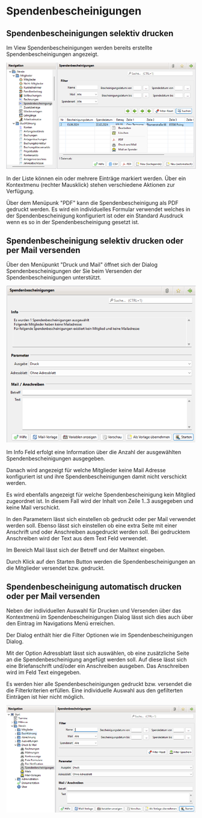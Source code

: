 # Spendenbescheinigungen

## Spendenbescheinigungen selektiv drucken

Im View Spendenbescheinigungen werden bereits erstellte Spendenbescheinigungen angezeigt.

![](../../v3.1.x/druckmail/img/SpendenbescheinigungenListeView.png)

In der Liste können ein oder mehrere Einträge markiert werden. Über ein Kontextmenu (rechter Mausklick) stehen verschiedene Aktionen zur Verfügung.

Über dem Menüpunk "PDF" kann die Spendenbescheinigung als PDF gedruckt werden. Es wird ein individuelles Formular verwendet welches in der Spendenbescheinigung konfiguriert ist oder ein Standard Ausdruck wenn es so in der Spendenbescheinigung gesetzt ist.

## Spendenbescheinigung selektiv drucken oder per Mail versenden

Über den Menüpunkt "Druck und Mail" öffnet sich der Dialog Spendenbescheinigungen der Sie beim Versenden der Spendenbescheinigungen unterstützt.

![](../../v3.1.x/druckmail/img/SpendenbescheinigungenDruckMailView1.png)

Im Info Feld erfolgt eine Information über die Anzahl der ausgewählten Spendenbescheinigungen ausgegeben.

Danach wird angezeigt für welche Mitglieder keine Mail Adresse konfiguriert ist und ihre Spendenbescheinigungen damit nicht verschickt werden.

Es wird ebenfalls angezeigt für welche Spendenbescheinigung kein Mitglied zugeordnet ist. In diesem Fall wird der Inhalt von Zeile 1..3 ausgegeben und keine Mail verschickt.

In den Parametern lässt sich einstellen ob gedruckt oder per Mail verwendet werden soll. Ebenso lässt sich einstellen ob eine extra Seite mit einer Anschrift und oder Anschreiben ausgedruckt werden soll. Bei gedrucktem Anschreiben wird der Text aus dem Text Feld verwendet.

Im Bereich Mail lässt sich der Betreff und der Mailtext eingeben.

Durch Klick auf den Starten Button werden die Spendenbescheinigungen an die Mitglieder versendet bzw. gedruckt.

## Spendenbescheinigung automatisch drucken oder per Mail versenden

Neben der individuellen Auswahl für Drucken und Versenden über das Kontextmenü im Spendenbescheinigungen Dialog lässt sich dies auch über den Eintrag im Navigations Menü erreichen.

Der Dialog enthält hier die Filter Optionen wie im Spendenbescheinigungen Dialog.

Mit der Option Adressblatt lässt sich auswählen, ob eine zusätzliche Seite an die Spendenbescheinigung angefügt werden soll. Auf diese lässt sich eine Briefanschrift und/oder ein Anschreiben ausgeben. Das Anschreiben wird im Feld Text eingegeben.

Es werden hier alle Spendenbescheinigungen gedruckt bzw. versendet die die Filterkriterien erfüllen. Eine individuelle Auswahl aus den gefilterten Einträgen ist hier nicht möglich.

![](../../v3.1.x/druckmail/img/SpendenbescheinigungenDruckMailView2.png)
